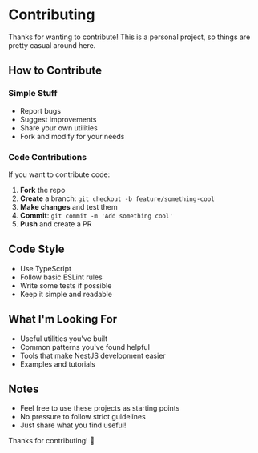# Contributing

Thanks for wanting to contribute! This is a personal project, so things are pretty casual around here.

## How to Contribute

### Simple Stuff
- Report bugs
- Suggest improvements
- Share your own utilities
- Fork and modify for your needs

### Code Contributions
If you want to contribute code:

1. **Fork** the repo
2. **Create** a branch: `git checkout -b feature/something-cool`
3. **Make changes** and test them
4. **Commit**: `git commit -m 'Add something cool'`
5. **Push** and create a PR

## Code Style

- Use TypeScript
- Follow basic ESLint rules
- Write some tests if possible
- Keep it simple and readable

## What I'm Looking For

- Useful utilities you've built
- Common patterns you've found helpful
- Tools that make NestJS development easier
- Examples and tutorials

## Notes

- Feel free to use these projects as starting points
- No pressure to follow strict guidelines
- Just share what you find useful!

Thanks for contributing! 🎉 